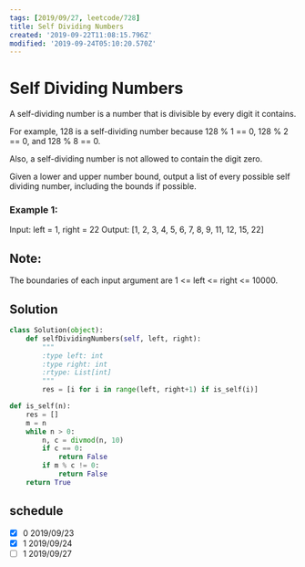 ```yaml
---
tags: [2019/09/27, leetcode/728]
title: Self Dividing Numbers
created: '2019-09-22T11:08:15.796Z'
modified: '2019-09-24T05:10:20.570Z'
---
```


# Self Dividing Numbers

A self-dividing number is a number that is divisible by every digit it contains.

For example, 128 is a self-dividing number because 128 % 1 == 0, 128 % 2 == 0, and 128 % 8 == 0.

Also, a self-dividing number is not allowed to contain the digit zero.

Given a lower and upper number bound, output a list of every possible self dividing number, including the bounds if possible.

### Example 1:
Input:
left = 1, right = 22
Output: [1, 2, 3, 4, 5, 6, 7, 8, 9, 11, 12, 15, 22]

## Note:

The boundaries of each input argument are 1 <= left <= right <= 10000.

## Solution

```python
class Solution(object):
    def selfDividingNumbers(self, left, right):
        """
        :type left: int
        :type right: int
        :rtype: List[int]
        """
        res = [i for i in range(left, right+1) if is_self(i)]

def is_self(n):
    res = []
    m = n
    while n > 0:
        n, c = divmod(n, 10)
        if c == 0:
            return False
        if m % c != 0:
            return False
    return True
```


## schedule

* [x] 0 2019/09/23
* [x] 1 2019/09/24
* [ ] 1 2019/09/27
